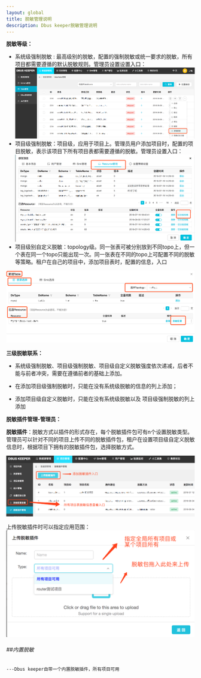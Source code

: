 ```yaml
---
layout: global
title: 脱敏管理说明
description: Dbus keeper脱敏管理说明
---
```


**脱敏等级：**

- 系统级强制脱敏 : 最高级别的脱敏，配置的强制脱敏或统一要求的脱敏，所有项目都需要遵循的默认脱敏规则。管理员设置设置入口：
   ![encode-sys](img/encode/encode-sys.png)
- 项目级强制脱敏：项目级，应用于项目上。管理员用户添加项目时，配置的项目脱敏，表示该项目下所有项目表都需要遵循的脱敏。管理员设置入口：
   ![encode-project-force](img/encode/encode-project-force.png)
- 项目级别自定义脱敏：topology级。同一张表可被分别放到不同topo上，但一个表在同一个topo只能出现一次。同一张表在不同的topo上可配置不同的脱敏等策略。租户在自己的项目中，添加项目表时，配置的信息，入口

 ![encode-project-user](img/encode/encode-project-user.png)


**三级脱敏联系：**

- 系统级强制脱敏、项目级强制脱敏、项目级自定义脱敏强度依次递减，后者不能与前者冲突，需要在遵循前者的基础上添加。

- 在添加项目级强制脱敏时，只能在没有系统级脱敏的信息的列上添加；

- 添加项目级自定义脱敏时，只能在没有系统级脱敏以及 项目级强制脱敏的列上添加

**脱敏插件管理-管理员：**

**脱敏插件**：脱敏方式以插件的形式存在，每个脱敏插件包可有n个设置脱敏类型。管理员可以针对不同的项目上传不同的脱敏插件包，租户在设置项目级自定义脱敏信息时，根据项目下拥有的脱敏插件包，选择脱敏方式。

 ![encode-plugin-global](img/encode/encode-plugin-global.png)
 
 上传脱敏插件时可以指定应用范围：
 ![ encode-plugin-add](img/encode/encode-plugin-add.png)

###### ##内置脱敏
```
---Dbus keeper自带一个内置脱敏插件，所有项目可用
  
```

